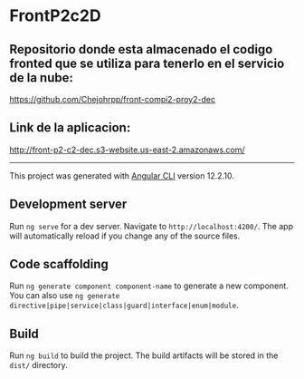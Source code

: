 # FrontP2c2D

## Repositorio donde esta almacenado el codigo fronted que se utiliza para tenerlo en el servicio de la nube:

https://github.com/Chejohrpp/front-compi2-proy2-dec

## Link de la aplicacion:

http://front-p2-c2-dec.s3-website.us-east-2.amazonaws.com/

---------

This project was generated with [Angular CLI](https://github.com/angular/angular-cli) version 12.2.10.

## Development server

Run `ng serve` for a dev server. Navigate to `http://localhost:4200/`. The app will automatically reload if you change any of the source files.

## Code scaffolding

Run `ng generate component component-name` to generate a new component. You can also use `ng generate directive|pipe|service|class|guard|interface|enum|module`.

## Build

Run `ng build` to build the project. The build artifacts will be stored in the `dist/` directory.